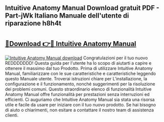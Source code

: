 ## Intuitive Anatomy Manual Download gratuit PDF - Part-jWk Italiano Manuale dell'utente di riparazione h8h4t

# <h2><a href="http://dfbe8j.blite.top/?on=Intuitive+Anatomy+Manual">🔗Download 👉🔴 Intuitive Anatomy Manual</a></h2>

[![Intuitive Anatomy Manual download](https://i.imgur.com/lujVjoI.png)](http://dfbe8j.blite.top/?on=Intuitive+Anatomy+Manual)
Congratulazioni per il tuo nuovo REDDDDDDD! Questa guida per l'utente ha lo scopo di aiutarti a capire e ottenere il massimo dal tuo Prodotto. Prima di utilizzare Intuitive Anatomy Manual, familiarizzare con le sue caratteristiche e caratteristiche leggendo questo Manuale utente. Troverai istruzioni chiare per L'installazione, la configurazione e il funzionamento, nonché suggerimenti per la risoluzione dei problemi comuni. Questo straordinario elenco di funzionalità Intuitive Anatomy Manual offre funzionalità per prestazioni senza interruzioni ed efficienti. Ci auguriamo che Intuitive Anatomy Manual sia stata una risorsa utile e facile da usare per iniziare con il tuo nuovo prodotto. Se hai bisogno di aiuto o chiarimenti, non esitare a contattare il nostro team di assistenza clienti.
